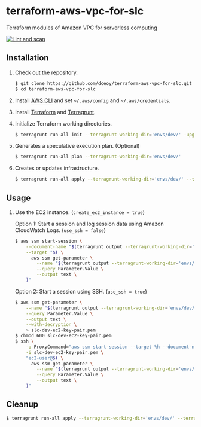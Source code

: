 terraform-aws-vpc-for-slc
=========================

Terraform modules of Amazon VPC for serverless computing

[![Lint and scan](https://github.com/dceoy/terraform-aws-vpc-for-slc/actions/workflows/lint-and-scan.yml/badge.svg)](https://github.com/dceoy/terraform-aws-vpc-for-slc/actions/workflows/lint-and-scan.yml)

Installation
------------

1.  Check out the repository.

    ```sh
    $ git clone https://github.com/dceoy/terraform-aws-vpc-for-slc.git
    $ cd terraform-aws-vpc-for-slc
    ````

2.  Install [AWS CLI](https://aws.amazon.com/cli/) and set `~/.aws/config` and `~/.aws/credentials`.

3.  Install [Terraform](https://www.terraform.io/) and [Terragrunt](https://terragrunt.gruntwork.io/).

4.  Initialize Terraform working directories.

    ```sh
    $ terragrunt run-all init --terragrunt-working-dir='envs/dev/' -upgrade -reconfigure
    ```

5.  Generates a speculative execution plan. (Optional)

    ```sh
    $ terragrunt run-all plan --terragrunt-working-dir='envs/dev/'
    ```

6.  Creates or updates infrastructure.

    ```sh
    $ terragrunt run-all apply --terragrunt-working-dir='envs/dev/' --terragrunt-non-interactive
    ```

Usage
-----

1.  Use the EC2 instance. (`create_ec2_instance = true`)

    Option 1:   Start a session and log session data using Amazon CloudWatch Logs. (`use_ssh = false`)

    ```sh
    $ aws ssm start-session \
        --document-name "$(terragrunt output --terragrunt-working-dir='envs/dev/ssm/' -raw ssm_session_document_name)" \
        --target "$( \
          aws ssm get-parameter \
            --name "$(terragrunt output --terragrunt-working-dir='envs/dev/ec2/' -raw ec2_instance_id_ssm_parameter_name)" \
            --query Parameter.Value \
            --output text \
        )"
    ```

    Option 2:   Start a session using SSH. (`use_ssh = true`)

    ```sh
    $ aws ssm get-parameter \
        --name "$(terragrunt output --terragrunt-working-dir='envs/dev/ec2/' -raw ec2_private_key_pem_ssm_parameter_name)" \
        --query Parameter.Value \
        --output text \
        --with-decryption \
        > slc-dev-ec2-key-pair.pem
    $ chmod 600 slc-dev-ec2-key-pair.pem
    $ ssh \
        -o ProxyCommand="aws ssm start-session --target %h --document-name AWS-StartSSHSession --parameters 'portNumber=%p'" \
        -i slc-dev-ec2-key-pair.pem \
        "ec2-user@$( \
          aws ssm get-parameter \
            --name "$(terragrunt output --terragrunt-working-dir='envs/dev/ec2/' -raw ec2_instance_id_ssm_parameter_name)" \
            --query Parameter.Value \
            --output text \
        )"
    ```

Cleanup
-------

```sh
$ terragrunt run-all apply --terragrunt-working-dir='envs/dev/' --terragrunt-non-interactive -destroy
```
